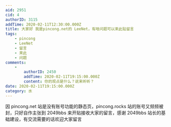 ```yaml
---
aid: 2951
cid: 4
authorID: 3115
addTime: 2020-02-11T12:30:00.000Z
title: 大家好 我是pincong.net的 LeeNet，有啥问题可以来此贴留言
tags:
    - pincong
    - LeeNet
    - 留言
    - 来此
    - 问题
comments:
    -
        authorID: 2450
        addTime: 2020-02-11T19:15:00.000Z
        content: 你的观点是什么？说来听听？
date: 2020-02-11T19:15:00.000Z
category: 水
---
```


因 pincong.net 站是没有账号功能的静态页，pincong.rocks 站的账号又频频被封，只好自作主张到 2049bbs 来开贴接收大家的留言，感谢 2049bbs 站长的基础建设，有交流需要的话欢迎大家留言
